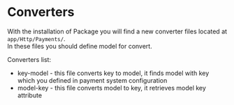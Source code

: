 # Converters

With the installation of Package you will find a new converter files located at `app/Http/Payments/`.  
In these files you should define model for convert.

Converters list:

* key-model - this file converts key to model, it finds model with key which you defined in payment system configuration 
* model-key - this file converts model to key, it retrieves model key attribute
